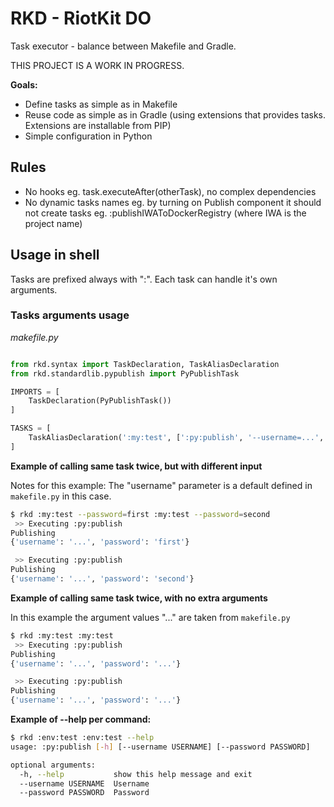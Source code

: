 RKD - RiotKit DO
================

Task executor - balance between Makefile and Gradle.

THIS PROJECT IS A WORK IN PROGRESS.

**Goals:**
- Define tasks as simple as in Makefile
- Reuse code as simple as in Gradle (using extensions that provides tasks. Extensions are installable from PIP)
- Simple configuration in Python


## Rules

- No hooks eg. task.executeAfter(otherTask), no complex dependencies
- No dynamic tasks names eg. by turning on Publish component it should not create tasks eg. :publishIWAToDockerRegistry (where IWA is the project name)

## Usage in shell

Tasks are prefixed always with ":". Each task can handle it's own arguments.

### Tasks arguments usage


*makefile.py*
```python

from rkd.syntax import TaskDeclaration, TaskAliasDeclaration
from rkd.standardlib.pypublish import PyPublishTask

IMPORTS = [
    TaskDeclaration(PyPublishTask())
]

TASKS = [
    TaskAliasDeclaration(':my:test', [':py:publish', '--username=...', '--password=...'])
]

```


**Example of calling same task twice, but with different input**

Notes for this example: The "username" parameter is a default defined in `makefile.py` in this case.

```bash
$ rkd :my:test --password=first :my:test --password=second
 >> Executing :py:publish
Publishing
{'username': '...', 'password': 'first'}

 >> Executing :py:publish
Publishing
{'username': '...', 'password': 'second'}

```

**Example of calling same task twice, with no extra arguments**

In this example the argument values "..." are taken from `makefile.py`

```bash
$ rkd :my:test :my:test
 >> Executing :py:publish
Publishing
{'username': '...', 'password': '...'}

 >> Executing :py:publish
Publishing
{'username': '...', 'password': '...'}

```

**Example of --help per command:**

```bash
$ rkd :env:test :env:test --help
usage: :py:publish [-h] [--username USERNAME] [--password PASSWORD]

optional arguments:
  -h, --help           show this help message and exit
  --username USERNAME  Username
  --password PASSWORD  Password
```
